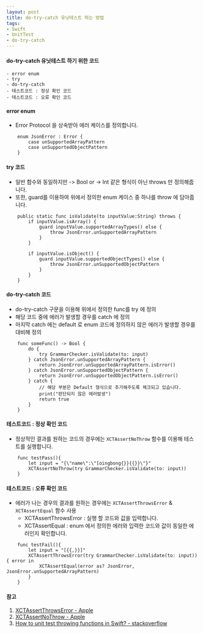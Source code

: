 ```yaml
---
layout: post
title: do-try-catch 유닛테스트 하는 방법
tags:
- Swift
- UnitTest
- do-try-catch
---
```


#### do-try-catch 유닛테스트 하기 위한 코드
    - error enum
    - try
    - do-try-catch
    - 테스트코드 : 정상 확인 코드
    - 테스트코드 : 오류 확인 코드

#### error enum

* Error Protocol 을 상속받아 에러 케이스를 정의합니다.

```
    enum JsonError : Error {
        case unSupportedArrayPattern
        case unSupportedObjectPattern
    }
```

#### try 코드

* 일반 함수와 동일하지만 -> Bool or -> Int 같은 형식이 아닌 throws 만 정의해줍니다.
* 또한, guard를 이용하여 위에서 정의한 enum 케이스 중 하나를 throw 에 담아줍니다.

```
    public static func isValidate(to inputValue:String) throws {
        if inputValue.isArray() {
            guard inputValue.supportedArrayTypes() else {
                throw JsonError.unSupportedArrayPattern
            }
        }
        
        if inputValue.isObject() {
            guard inputValue.supportedObjectTypes() else {
                throw JsonError.unSupportedObjectPattern
            }
        }
    }
```

#### do-try-catch 코드

* do-try-catch 구문을 이용해 위에서 정의한 func를 try 에 정의
* 해당 코드 중에 에러가 발생할 경우를 catch 에 정의
* 마지막 catch 에는 default 로 enum 코드에 정의하지 않은 에러가 발생할 경우를 대비해 정의

```
    func someFunc() -> Bool {
        do {
            try GrammarChecker.isValidate(to: input)
        } catch JsonError.unSupportedArrayPattern {
            return JsonError.unSupportedArrayPattern.isError()
        } catch JsonError.unSupportedObjectPattern {
            return JsonError.unSupportedObjectPattern.isError()
        } catch {
            // 해당 부분은 Default 형식으로 추가해주도록 체크되고 있습니다.
            print("판단되지 않은 에러발생")
            return true
        }
    }
```

#### 테스트코드 : 정상 확인 코드

* 정상적인 결과를 원하는 코드의 경우에는 `XCTAssertNoThrow` 함수를 이용해 테스트를 실행합니다.

```
    func testPass(){
        let input = "{\"name\":\"[oingbong{}}{{}}\"}"
        XCTAssertNoThrow(try GrammarChecker.isValidate(to: input))
    }
```

#### 테스트코드 : 오류 확인 코드

* 에러가 나는 경우의 결과를 원하는 경우에는 `XCTAssertThrowsError` & `XCTAssertEqual` 함수 사용
    * XCTAssertThrowsError : 실행 할 코드와 값을 입력합니다.
    * XCTAssertEqual : enum 에서 정의한 에러와 입력한 코드와 값이 동일한 에러인지 확인합니다.

```
    func testFail(){
        let input = "[{{,}}]"
        XCTAssertThrowsError(try GrammarChecker.isValidate(to: input)) { error in
            XCTAssertEqual(error as? JsonError, JsonError.unSupportedArrayPattern)
        }
    }
```

#### 참고

1. [XCTAssertThrowsError - Apple](https://developer.apple.com/documentation/xctest/1500795-xctassertthrowserror)
2. [XCTAssertNoThrow - Apple](https://developer.apple.com/documentation/xctest/xctassertnothrow)
3. [How to unit test throwing functions in Swift? - stackoverflow](https://stackoverflow.com/questions/32860338/how-to-unit-test-throwing-functions-in-swift)